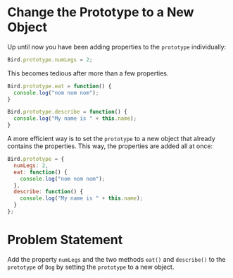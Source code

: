 # Change the Prototype to a New Object
Up until now you have been adding properties to the ```prototype``` individually:
```javascript
Bird.prototype.numLegs = 2;
```
This becomes tedious after more than a few properties.
```javascript
Bird.prototype.eat = function() {
  console.log("nom nom nom");
}

Bird.prototype.describe = function() {
  console.log("My name is " + this.name);
}
```
A more efficient way is to set the ```prototype``` to a new object that already contains the properties. This way, the properties are added all at once:
```javascript
Bird.prototype = {
  numLegs: 2, 
  eat: function() {
    console.log("nom nom nom");
  },
  describe: function() {
    console.log("My name is " + this.name);
  }
};
```

# Problem Statement
Add the property ```numLegs``` and the two methods ```eat()``` and ```describe()``` to the ```prototype``` of ```Dog``` by setting the ```prototype``` to a new object.
